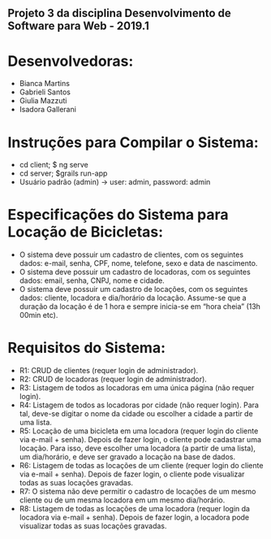 ## Projeto 3 da disciplina Desenvolvimento de Software para Web - 2019.1

# Desenvolvedoras:
- Bianca Martins
- Gabrieli Santos
- Giulia Mazzuti 
- Isadora Gallerani

# Instruções para Compilar o Sistema:
- cd client; $ ng serve
- cd server; $grails run-app
- Usuário padrão (admin) -> user: admin, password: admin

# Especificações do Sistema para Locação de Bicicletas:
- O sistema deve possuir um cadastro de clientes, com os seguintes dados: e-mail,
senha, CPF, nome, telefone, sexo e data de nascimento.
- O sistema deve possuir um cadastro de locadoras, com os seguintes dados: email, senha, CNPJ, nome e cidade.
- O sistema deve possuir um cadastro de locações, com os seguintes dados:
cliente, locadora e dia/horário da locação. Assume-se que a duração da locação é de 1 hora e sempre inicia-se em “hora cheia” (13h 00min etc).

# Requisitos do Sistema:
- R1: CRUD de clientes (requer login de administrador).
- R2: CRUD de locadoras (requer login de administrador).
- R3: Listagem de todos as locadoras em uma única página (não requer login).
- R4: Listagem de todos as locadoras por cidade (não requer login). Para tal, deve-se digitar o nome da cidade ou escolher a cidade a partir de uma lista.
- R5: Locação de uma bicicleta em uma locadora (requer login do cliente via e-mail + senha). Depois de fazer login, o cliente pode cadastrar uma locação. Para isso, deve escolher uma locadora (a partir de uma lista), um dia/horário, e deve ser gravado a locação na base de dados.
- R6: Listagem de todas as locações de um cliente (requer login do cliente via e-mail + senha). Depois de fazer login, o cliente pode visualizar todas as suas locações gravadas. 
- R7: O sistema não deve permitir o cadastro de locações de um mesmo cliente ou de um mesma locadora em um mesmo dia/horário.
- R8: Listagem de todas as locações de uma locadora (requer login da locadora via e-mail + senha). Depois de fazer login, a locadora pode visualizar todas as suas locações gravadas.
